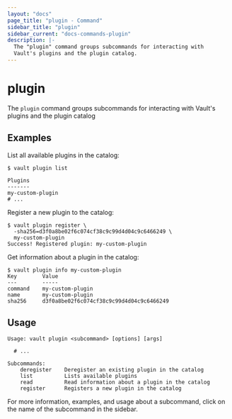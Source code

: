 ```yaml
---
layout: "docs"
page_title: "plugin - Command"
sidebar_title: "plugin"
sidebar_current: "docs-commands-plugin"
description: |-
  The "plugin" command groups subcommands for interacting with
  Vault's plugins and the plugin catalog.
---
```


# plugin

The `plugin` command groups subcommands for interacting with Vault's plugins and
the plugin catalog

## Examples

List all available plugins in the catalog:

```text
$ vault plugin list

Plugins
-------
my-custom-plugin
# ...
```

Register a new plugin to the catalog:

```text
$ vault plugin register \
  -sha256=d3f0a8be02f6c074cf38c9c99d4d04c9c6466249 \
  my-custom-plugin
Success! Registered plugin: my-custom-plugin
```

Get information about a plugin in the catalog:

```text
$ vault plugin info my-custom-plugin
Key        Value
---        -----
command    my-custom-plugin
name       my-custom-plugin
sha256     d3f0a8be02f6c074cf38c9c99d4d04c9c6466249
```

## Usage

```text
Usage: vault plugin <subcommand> [options] [args]

  # ...

Subcommands:
    deregister    Deregister an existing plugin in the catalog
    list          Lists available plugins
    read          Read information about a plugin in the catalog
    register      Registers a new plugin in the catalog
```

For more information, examples, and usage about a subcommand, click on the name
of the subcommand in the sidebar.
